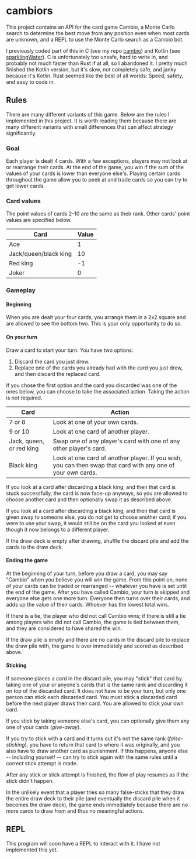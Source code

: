 # cambiors

This project contains an API for the card game Cambio, a Monte Carlo search to determine the best move from any position even when most cards are unknown, and a REPL to use the Monte Carlo search as a Cambio bot.

I previously coded part of this in C (see my repo [cambio](https://github.com/weijuwang/cambio)) and Kotlin (see [sparklingWater](https://github.com/weijuwang/sparklingWater)). C is unfortunately too unsafe, hard to write in, and probably not much faster than Rust if at all, so I abandoned it. I pretty much finished the Kotlin version, but it's slow, not completely safe, and janky because it's Kotlin. Rust seemed like the best of all worlds: Speed, safety, and easy to code in.

## Rules

There are many different variants of this game. Below are the rules I implemented in this project. It is worth reading them because there are many different variants with small differences that can affect strategy significantly.

### Goal

Each player is dealt 4 cards. With a few exceptions, players may not look at or rearrange their cards. At the end of the game, you win if the sum of the values of your cards is lower than everyone else's. Playing certain cards throughout the game allow you to peek at and trade cards so you can try to get lower cards.

### Card values
The point values of cards 2-10 are the same as their rank. Other cards' point values are specified below.

| Card                  | Value |
|-----------------------|-------|
| Ace                   | 1     |
| Jack/queen/black king | 10    |
| Red king              | -1    |
| Joker                 | 0     |

### Gameplay

#### Beginning
When you are dealt your four cards, you arrange them in a 2x2 square and are allowed to see the bottom two. This is your only opportunity to do so.

#### On your turn
Draw a card to start your turn. You have two options:
1) Discard the card you just drew.
2) Replace one of the cards you already had with the card you just drew, and then discard the replaced card.

If you chose the first option and the card you discarded was one of the ones below, you can choose to take the associated action. Taking the action is not required.

| Card                     | Action                                                                                                       |
|--------------------------|--------------------------------------------------------------------------------------------------------------|
| 7 or 8                   | Look at one of your own cards.                                                                               |
| 9 or 10                  | Look at one card of another player.                                                                          |
| Jack, queen, or red king | Swap one of any player's card with one of any other player's card.                                           |
| Black king               | Look at one card of another player. If you wish, you can then swap that card with any one of your own cards. |

If you look at a card after discarding a black king, and then that card is stuck successfully, the card is now face-up anyways, so you are allowed to choose another card and then optionally swap it as described above.

If you look at a card after discarding a black king, and then that card is given away to someone else, you do not get to choose another card; if you were to use your swap, it would still be on the card you looked at even though it now belongs to a different player.

If the draw deck is empty after drawing, shuffle the discard pile and add the cards to the draw deck.

#### Ending the game
At the beginning of your turn, before you draw a card, you may say "Cambio" when you believe you will win the game. From this point on, none of your cards can be traded or rearranged -- whatever you have is set until the end of the game. After you have called Cambio, your turn is skipped and everyone else gets one more turn. Everyone then turns over their cards, and adds up the value of their cards. Whoever has the lowest total wins.

If there is a tie, the player who did not call Cambio wins; if there is still a tie among players who did not call Cambio, the game is tied between them, and they are considered to have shared the win.

If the draw pile is empty and there are no cards in the discard pile to replace the draw pile with, the game is over immediately and scored as described above.

#### Sticking
If someone places a card in the discard pile, you may "stick" that card by taking one of your or anyone's cards that is the same rank and discarding it on top of the discarded card. It does not have to be your turn, but only one person can stick each discarded card. You must stick a discarded card before the next player draws their card. You are allowed to stick your own card.

If you stick by taking someone else's card, you can optionally give them any one of your cards (*give-away*).

If you try to stick with a card and it turns out it's not the same rank (*false-sticking*), you have to return that card to where it was originally, and you also have to draw another card as punishment. If this happens, anyone else -- including yourself -- can try to stick again with the same rules until a correct stick attempt is made.

After any stick or stick attempt is finished, the flow of play resumes as if the stick didn't happen.

In the unlikely event that a player tries so many false-sticks that they draw the entire draw deck to their pile (and eventually the discard pile when it becomes the draw deck), the game ends immediately because there are no more cards to draw from and thus no meaningful actions.

## REPL
This program will soon have a REPL to interact with it. I have not implemented this yet.
